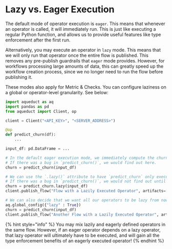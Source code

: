 # Lazy vs. Eager Execution

The default mode of operator execution is `eager`. This means that whenever an operator is called, it will immediately run. This is just like executing a regular Python function, and allows us to provide useful features like type enforcement after the first run.

Alternatively, you may execute an operator in `lazy` mode. This means that we will only run that operator once the entire flow is published. This removes any pre-publish guardrails that `eager` mode provides. However, for workflows processing large amounts of data, this can greatly speed up the workflow creation process, since we no longer need to run the flow before publishing it.

These modes also apply for Metric & Checks. You can configure laziness on a global or operator-level granularity. See below:

```python
import aqueduct as aq
import pandas as pd
from aqueduct import Client, op

client = Client("<API_KEY>", "<SERVER_ADDRESS>")

@op
def predict_churn(df):
    ...

input_df: pd.DataFrame = ...

# In the default eager execution mode, we immediately compute the churn artifact.
# If there was a bug in `predict_churn()`, we would find out here.
churn = predict_churn(input_df)

# We can use the `.lazy()` attribute to have `predict_churn` only execute when the entire flow is published.
# If there was a bug in `predict_churn()`, we would not find out until the uploaded flow executes.
churn = predict_churn.lazy(input_df)
client.publish_flow("Flow with a Lazily Executed Operator", artifacts=[churn])

# We can also decide that we want all our operators to be lazy from now on.
aq.global_config({"lazy" : True})
churn = predict_churn(input_df)
client.publish_flow("Another Flow with a Lazily Executed Operator", artifacts=[churn])
```

{% hint style="info" %}
You may mix lazily and eagerly defined operators in the same flow. However, if an eager operator depends on a lazy operator, that lazy operator will ultimately have to be executed, and will gain all the type enforcement benefits of an eagerly executed operator!
{% endhint %}

